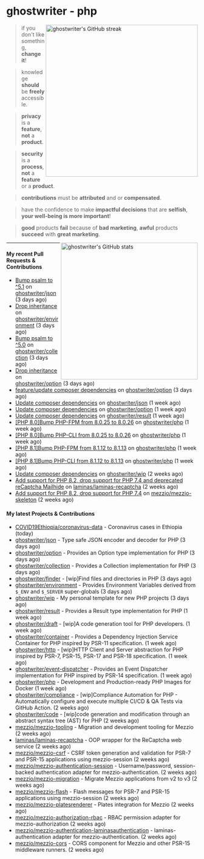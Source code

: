 # ghostwriter - php

<img alt="ghostwriter's GitHub streak" width="400px" align="right" src="https://github-readme-streak-stats.herokuapp.com/?cache_seconds=1800&user=ghostwriter">

> if you don't like something, **change it**!

> knowledge **should** be **freely** accessible.

> **privacy** is a **feature**, **not** a **product**.

> **security** is a **process**, **not** a **feature** or a **product**.

> **contributions** must be **attributed** and or **compensated**.

> have the confidence to make **impactful decisions** that are **selfish**, **your well-being is more important**!

> **good** products **fail** because of **bad marketing**, **awful** products **succeed** with **great marketing**.

<img alt="ghostwriter's GitHub stats" width="360px" align="right" src="https://github-readme-stats.vercel.app/api?cache_seconds=1800&username=ghostwriter&show_icons=true&count_private=true&hide_title=true&hide_rank=true&icon_color=333">

---

#### My recent Pull Requests & Contributions

- [Bump psalm to ^5.1](https://github.com/ghostwriter/json/pull/10) on [ghostwriter/json](https://github.com/ghostwriter/json) (3 days ago)
- [Drop inheritance](https://github.com/ghostwriter/environment/pull/8) on [ghostwriter/environment](https://github.com/ghostwriter/environment) (3 days ago)
- [Bump psalm to ^5.0](https://github.com/ghostwriter/collection/pull/7) on [ghostwriter/collection](https://github.com/ghostwriter/collection) (3 days ago)
- [Drop inheritance](https://github.com/ghostwriter/option/pull/17) on [ghostwriter/option](https://github.com/ghostwriter/option) (3 days ago)
- [feature/update composer dependencies](https://github.com/ghostwriter/option/pull/16) on [ghostwriter/option](https://github.com/ghostwriter/option) (3 days ago)
- [Update composer dependencies](https://github.com/ghostwriter/json/pull/9) on [ghostwriter/json](https://github.com/ghostwriter/json) (1 week ago)
- [Update composer dependencies](https://github.com/ghostwriter/option/pull/15) on [ghostwriter/option](https://github.com/ghostwriter/option) (1 week ago)
- [Update composer dependencies](https://github.com/ghostwriter/result/pull/9) on [ghostwriter/result](https://github.com/ghostwriter/result) (1 week ago)
- [[PHP 8.0]Bump PHP-FPM from 8.0.25 to 8.0.26](https://github.com/ghostwriter/php/pull/251) on [ghostwriter/php](https://github.com/ghostwriter/php) (1 week ago)
- [[PHP 8.0]Bump PHP-CLI from 8.0.25 to 8.0.26](https://github.com/ghostwriter/php/pull/250) on [ghostwriter/php](https://github.com/ghostwriter/php) (1 week ago)
- [[PHP 8.1]Bump PHP-FPM from 8.1.12 to 8.1.13](https://github.com/ghostwriter/php/pull/249) on [ghostwriter/php](https://github.com/ghostwriter/php) (1 week ago)
- [[PHP 8.1]Bump PHP-CLI from 8.1.12 to 8.1.13](https://github.com/ghostwriter/php/pull/248) on [ghostwriter/php](https://github.com/ghostwriter/php) (1 week ago)
- [Update composer dependencies](https://github.com/ghostwriter/wip/pull/19) on [ghostwriter/wip](https://github.com/ghostwriter/wip) (2 weeks ago)
- [Add support for PHP 8.2, drop support for PHP 7.4 and deprecated reCaptcha Mailhide](https://github.com/laminas/laminas-recaptcha/pull/28) on [laminas/laminas-recaptcha](https://github.com/laminas/laminas-recaptcha) (2 weeks ago)
- [Add support for PHP 8.2, drop support for PHP 7.4](https://github.com/mezzio/mezzio-skeleton/pull/97) on [mezzio/mezzio-skeleton](https://github.com/mezzio/mezzio-skeleton) (2 weeks ago)

#### My latest Projects & Contributions

- [COVID19Ethiopia/coronavirus-data](https://github.com/COVID19Ethiopia/coronavirus-data) - Coronavirus cases in Ethiopia (today)
- [ghostwriter/json](https://github.com/ghostwriter/json) - Type safe JSON encoder and decoder for PHP (3 days ago)
- [ghostwriter/option](https://github.com/ghostwriter/option) - Provides an Option type implementation for PHP (3 days ago)
- [ghostwriter/collection](https://github.com/ghostwriter/collection) - Provides a Collection implementation for PHP (3 days ago)
- [ghostwriter/finder](https://github.com/ghostwriter/finder) - [wip]Find files and directories in PHP (3 days ago)
- [ghostwriter/environment](https://github.com/ghostwriter/environment) - Provides Environment Variables derived from `$_ENV` and `$_SERVER` super-globals (3 days ago)
- [ghostwriter/wip](https://github.com/ghostwriter/wip) - My personal template for new PHP projects (3 days ago)
- [ghostwriter/result](https://github.com/ghostwriter/result) - Provides a Result type implementation for PHP (1 week ago)
- [ghostwriter/draft](https://github.com/ghostwriter/draft) - [wip]A code generation tool for PHP developers. (1 week ago)
- [ghostwriter/container](https://github.com/ghostwriter/container) - Provides a Dependency Injection Service Container for PHP inspired by PSR-11 specification. (1 week ago)
- [ghostwriter/http](https://github.com/ghostwriter/http) - [wip]HTTP Client and Server abstraction for PHP inspired by PSR-7, PSR-15, PSR-17 and PSR-18 specification. (1 week ago)
- [ghostwriter/event-dispatcher](https://github.com/ghostwriter/event-dispatcher) - Provides an Event Dispatcher implementation for PHP inspired by PSR-14 specification. (1 week ago)
- [ghostwriter/php](https://github.com/ghostwriter/php) - Development and Production-ready PHP Images for Docker (1 week ago)
- [ghostwriter/compliance](https://github.com/ghostwriter/compliance) - [wip]Compliance Automation for PHP - Automatically configure and execute multiple CI/CD &amp; QA Tests via GitHub Action. (2 weeks ago)
- [ghostwriter/code](https://github.com/ghostwriter/code) - [wip]code generation and modification through an abstract syntax tree (AST) for PHP (2 weeks ago)
- [mezzio/mezzio-tooling](https://github.com/mezzio/mezzio-tooling) - Migration and development tooling for Mezzio (2 weeks ago)
- [laminas/laminas-recaptcha](https://github.com/laminas/laminas-recaptcha) - OOP wrapper for the ReCaptcha web service (2 weeks ago)
- [mezzio/mezzio-csrf](https://github.com/mezzio/mezzio-csrf) - CSRF token generation and validation for PSR-7 and PSR-15 applications using mezzio-session (2 weeks ago)
- [mezzio/mezzio-authentication-session](https://github.com/mezzio/mezzio-authentication-session) - Username/password, session-backed authentication adapter for mezzio-authentication. (2 weeks ago)
- [mezzio/mezzio-migration](https://github.com/mezzio/mezzio-migration) - Migrate Mezzio applications from v2 to v3 (2 weeks ago)
- [mezzio/mezzio-flash](https://github.com/mezzio/mezzio-flash) - Flash messages for PSR-7 and PSR-15 applications using mezzio-session (2 weeks ago)
- [mezzio/mezzio-platesrenderer](https://github.com/mezzio/mezzio-platesrenderer) - Plates integration for Mezzio (2 weeks ago)
- [mezzio/mezzio-authorization-rbac](https://github.com/mezzio/mezzio-authorization-rbac) - RBAC permission adapter for mezzio-authorization (2 weeks ago)
- [mezzio/mezzio-authentication-laminasauthentication](https://github.com/mezzio/mezzio-authentication-laminasauthentication) - laminas-authentication adapter for mezzio-authentication. (2 weeks ago)
- [mezzio/mezzio-cors](https://github.com/mezzio/mezzio-cors) - CORS component for Mezzio and other PSR-15 middleware runners. (2 weeks ago)
